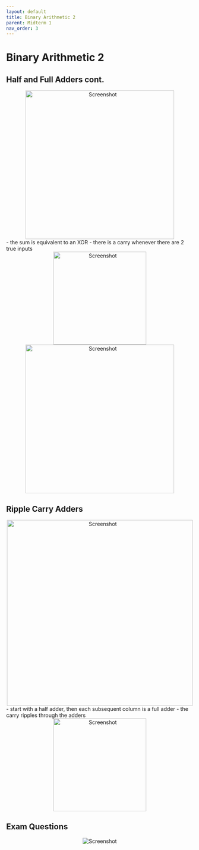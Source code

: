 ```yaml
---
layout: default
title: Binary Arithmetic 2
parent: Midterm 1
nav_order: 3
---
```

# Binary Arithmetic 2
## Half and Full Adders cont.
<div style="text-align: center;">
  <img src="{{ '/images/Screen Shot 2024-01-24 at 2.26.01 PM.png' | relative_url }}" alt="Screenshot" width="400">
</div>
- the sum is equivalent to an XOR
- there is a carry whenever there are 2 true inputs
<div style="text-align: center;">
  <img src="{{ '/images/Screen Shot 2024-01-24 at 2.25.35 PM.png' | relative_url }}" alt="Screenshot" width="250">
</div>

<div style="text-align: center;">
  <img src="{{ '/images/Screen Shot 2024-01-28 at 3.58.32 PM.png' | relative_url }}" alt="Screenshot" width="400">
</div>

## Ripple Carry Adders
<div style="text-align: center;">
  <img src="{{ '/images/Screen Shot 2024-01-24 at 2.31.34 PM.png' | relative_url }}" alt="Screenshot" width="500">
</div>
- start with a half adder, then each subsequent column is a full adder
- the carry ripples through the adders
<div style="text-align: center;">
  <img src="{{ '/images/Screen Shot 2024-01-28 at 4.07.18 PM.png' | relative_url }}" alt="Screenshot" width="250">
</div>

## Exam Questions
<div style="text-align: center;">
  <img src="{{ '/images/Screenshot 2024-09-12 at 9.49.34 PM.png' | relative_url }}" alt="Screenshot">
</div>